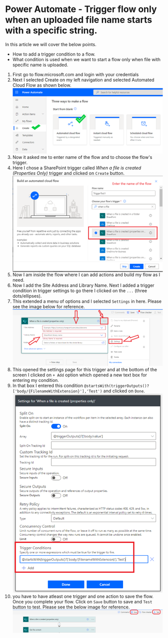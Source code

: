 # Power Automate - Trigger flow only when an uploaded file name starts with a specific string.

In this article we will cover the below points.
- How to add a trigger condition to a flow. 
- What condition is used when we want to start a flow only when file with specific name is uploaded.

1. First go to flow.microsoft.com and login with your credentials
2. Next I selected Create on my left navigation and selected Automated Cloud Flow as shown below.
        <img src="https://github.com/sudheer3v/PowerAutomate/blob/PowerAutomate_DEV/src/Images/PATriggerConditionforName/PA1.png" width=600>
3. Now it asked me to enter name of the flow and to choose the flow's trigger.
4. Here I chose a SharePoint trigger called *When a file is created (Properties Only)* trigger and clicked on `Create` button.
      <img src="https://github.com/sudheer3v/PowerAutomate/blob/PowerAutomate_DEV/src/Images/PATriggerConditionforName/PA2.png" width=600 align=center>
6. Now I am inside the flow where I can add actions and build my flow as I need.
7. Now I add the Site Address and Library Name. Next I added a trigger condition in trigger settings to go there I clicked on the `...` (three dots/ellipses).
8. This extended a menu of options and I selected `Settings` in here. Please see the image below for reference.
        <img src="https://github.com/sudheer3v/PowerAutomate/blob/PowerAutomate_DEV/src/Images/PATriggerConditionforName/PA3.png" width=600>
8. This opened the settings page for this trigger and at the bottom of the screen I clicked on `+ Add` option which opened a new text box for entering my condition.
9. In that box I entered this condition `@startsWith(triggerOutputs()?['body/{FilenameWithExtension}'],'Test')` and clicked on `Done`.
        <img src="https://github.com/sudheer3v/PowerAutomate/blob/PowerAutomate_DEV/src/Images/PATriggerConditionforName/PA4.png" width=500>
10. you have to have atleast one trigger and one action to save the flow. Once you complete your flow. Click on `Save` button to save and `Test` button to test. Please see the below image for reference.
        <img src="https://github.com/sudheer3v/PowerAutomate/blob/PowerAutomate_DEV/src/Images/PATriggerConditionforName/PA5.png" width=700>
